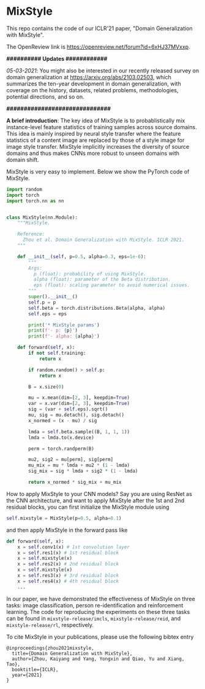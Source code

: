 # MixStyle

This repo contains the code of our ICLR'21 paper, "Domain Generalization with MixStyle".

The OpenReview link is https://openreview.net/forum?id=6xHJ37MVxxp.

**########## Updates ############**

*05-03-2021*: You might also be interested in our recently released survey on domain generalization at https://arxiv.org/abs/2103.02503, which summarizes the ten-year development in domain generalization, with coverage on the history, datasets, related problems, methodologies, potential directions, and so on.

**##############################**

**A brief introduction**: The key idea of MixStyle is to probablistically mix instance-level feature statistics of training samples across source domains. This idea is mainly inspired by neural style transfer where the feature statistics of a content image are replaced by those of a style image for image style transfer. MixStyle implicitly increases the diversity of source domains and thus makes CNNs more robust to unseen domains with domain shift.

MixStyle is very easy to implement. Below we show the PyTorch code of MixStyle.

```python
import random
import torch
import torch.nn as nn


class MixStyle(nn.Module):
    """MixStyle.

    Reference:
      Zhou et al. Domain Generalization with MixStyle. ICLR 2021.
    """

    def __init__(self, p=0.5, alpha=0.3, eps=1e-6):
        """
        Args:
          p (float): probability of using MixStyle.
          alpha (float): parameter of the Beta distribution.
          eps (float): scaling parameter to avoid numerical issues.
        """
        super().__init__()
        self.p = p
        self.beta = torch.distributions.Beta(alpha, alpha)
        self.eps = eps

        print('* MixStyle params')
        print(f'- p: {p}')
        print(f'- alpha: {alpha}')

    def forward(self, x):
        if not self.training:
            return x

        if random.random() > self.p:
            return x

        B = x.size(0)

        mu = x.mean(dim=[2, 3], keepdim=True)
        var = x.var(dim=[2, 3], keepdim=True)
        sig = (var + self.eps).sqrt()
        mu, sig = mu.detach(), sig.detach()
        x_normed = (x - mu) / sig

        lmda = self.beta.sample((B, 1, 1, 1))
        lmda = lmda.to(x.device)

        perm = torch.randperm(B)

        mu2, sig2 = mu[perm], sig[perm]
        mu_mix = mu * lmda + mu2 * (1 - lmda)
        sig_mix = sig * lmda + sig2 * (1 - lmda)

        return x_normed * sig_mix + mu_mix
```

How to apply MixStyle to your CNN models? Say you are using ResNet as the CNN architecture, and want to apply MixStyle after the 1st and 2nd residual blocks, you can first initialize the MixStyle module using
```python
self.mixstyle = MixStyle(p=0.5, alpha=0.1)
```
and then apply MixStyle in the forward pass like
```python
def forward(self, x):
    x = self.conv1(x) # 1st convolution layer
    x = self.res1(x) # 1st residual block
    x = self.mixstyle(x)
    x = self.res2(x) # 2nd residual block
    x = self.mixstyle(x)
    x = self.res3(x) # 3rd residual block
    x = self.res4(x) # 4th residual block
    ...
```

In our paper, we have demonstrated the effectiveness of MixStyle on three tasks: image classification, person re-identification and reinforcement learning. The code for reproducing the experiments on these three tasks can be found in `mixstyle-release/imcls`, `mixstyle-release/reid`, and `mixstyle-release/rl`, respectively.

To cite MixStyle in your publications, please use the following bibtex entry

```
@inproceedings{zhou2021mixstyle,
  title={Domain Generalization with MixStyle},
  author={Zhou, Kaiyang and Yang, Yongxin and Qiao, Yu and Xiang, Tao},
  booktitle={ICLR},
  year={2021}
}
```
